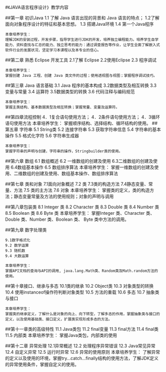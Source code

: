 #《JAVA语言程序设计》教学内容

##第一章 初识Java
    1.1 了解 Java 语言出现的背景和 Java 语言的特点；
    1.2了解面向对象程序设计的特征和基本思想。
    1.3 搭建Java环境
    1.4 第一个Java程序
    
    本章培养学生：
    理解JDK的安装过程，开发步骤，指导学生进行JDK的开发，培养独立编程能力。培养学生自学能力、资料查找与汇总的能力、独立思考的能力：通过调查报告等作业，让学生全面了解嵌入式软件行业的发展状况，坚定学习本课程以及本专业的信心。

##第二章 熟悉 Eclipse 开发工具
	2.1了解 Eclipse
	2.2使用Eclipse 
	2.3 程序调试
	
	本章培养学生：
	掌握创建 Java 工程、创建 Java 类文件的过程；使用透视图与视图；掌握程序调试技巧。 

##第三章 Java 语言基础
	3.1 Java 程序的基本构成
	3.2数据类型及相互转换
	3.3 变量与常量
	3.4 运算符
	3.5数据类型的转换
	3.6 代码注释与编码规范
	
	本章培养学生：
	掌握主类结构、基本数据类型及相互转换；掌握常量、变量及运算符。 

##第四章流程控制
    4．1复合语句使用方法；
    4．2条件语句使用方法；
    4．3循环语句使用方法
    本章培养学生：
    掌握顺序结构、选择结构、循环结构的使用。
##第五章  字符串
    5.1 String类 
    5.2 连接字符串
    5.3 获取字符串信息
    5.4 字符串的基本操作
    5.5 格式化字符
    5.6 字符串生成器
    
    本章培养学生：
    掌握字符串的声明与创建，字符串的操作，Stringbuilder类的使用。 

##第六章 数组
    6.1 数组概述 
    6.2 一维数组的创建及使用
    6.3二维数组的创建及使用
    6.4数组基本操作
    6.5 数组排序算法
    本章培养学生：
    掌握一维数组的创建及使用、二维数组的创建及使用、数组基本操作、数组排序算法

##第七章 类和对象
    7.1面向对象概述 
    7.2 类
    7.3类的构造方法 
    7.4静态变量、常量、方法
    7.5 类的主方法
    7.6 对象
    本章培养学生：
    掌握类的定义，类的构造方法；静态变量常量及方法的使用规则；对象的声明与调用

##第八章包装类
    8.1 Integer 类
    8.2 Character 类
    8.3 Double 类
    8.4 Number 类
    8.5 Boolean 类
    8.6 Byte 类
    本章培养学生：
    掌握Integer 类、Character 类、Double 类、Number 类、Boolean 类、 Byte 类中方法的调用。

##第九章 数字处理类

    9.1数字格式化 
    9.2 数学运算 
    9.3 随机数
    9.4 大数运算
    
    本章培养学生：
    掌握API文档的查询与API的调用, java.lang.Math类、Random类及Math.random方法的使用。

##第十章接口、继承与多态
    10.1类的继承 
    10.2 Object类 
    10.3 对象类型的转换
    10.4 使用instanceof操作符判断对象类型
    10.5 方法的重载
    10.6 多态
    10.7 抽象类与接口
    
    本章培养学生：
    掌握类的继承定义，了解什么是对象的向上、向下转型，了解多态的作用，掌握抽象类与接口的定义，以及使用基础类、接口定义，扩展类实现形成多态的方法。

##第十一章类的高级特性
    11.1 Java类包 
    11.2 final变量 
    11.3 final方法
    11.4 final类
    11.5 内部类
    本章培养学生：
    掌握Java类包，内部类的使用

##第十二章 异常处理
    12.1异常概述 
    12.2 处理程序异常错误 
    12.3 Java常见异常
    12.4 自定义异常
    12.5 运行时异常
    12.6 异常的使用原则
    本章培养学生：
    了解异常的定义以及使用的环境，掌握try…catch…finally结构的使用方法，了解JDK定义的异常使用条件，掌握自定义的使用。



